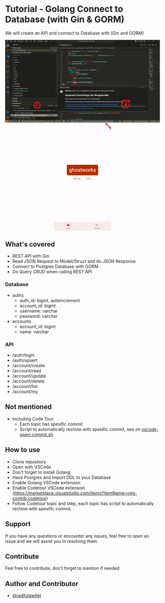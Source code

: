 # Tutorial - Golang Connect to Database (with Gin & GORM)

We will create an API and connect to Database with (Gin and GORM)

<p align="center">
    <img src="docs/overview.png">
    <img src="docs/result.png" height="350px">
</p>

## What's covered

- REST API with Gin
- Read JSON Request to Model/Struct and do JSON Response
- Connect to Postgres Database with GORM
- Do Query CRUD when calling REST API

### Database

- auths
  - auth_id: bigint, autoincrement
  - account_id: bigint
  - username: varchar
  - password: varchar
- accounts
  - account_id: bigint
  - name: varchar

### API

- /auth/login
- /auth/upsert
- /account/create
- /account/read
- /account/update
- /account/delete
- /account/list
- /account/my

## Not mentioned

- Including Code Tour
  - Each topic has spesific commit
  - Script to automatically reclone with spesific commit, see on [vscode-open-commit.sh](./script/vscode-open-commit.sh)

## How to use

- Clone repository
- Open with VSCode
- Don't forget to install Golang
- Have Postgres and Import DDL to your Database
- Enable Golang VSCode extension
- Enable Codetour VSCode extension (https://marketplace.visualstudio.com/items?itemName=vsls-contrib.codetour)
- Follow Codetour topic and step, each topic has script to automatically reclone with spesific commit.

## Support

If you have any questions or encounter any issues, feel free to open an issue and we will assist you in resolving them.

## Contribute

Feel free to contribute, don't forget to mention if needed

## Author and Contributor

- [@raditzlawliet](https://github.com/raditzlawliet/)
